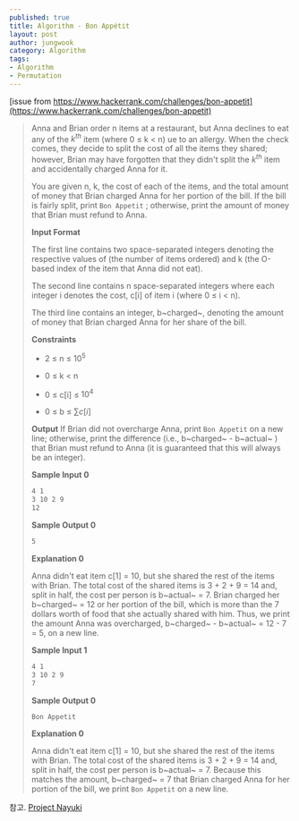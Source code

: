 ```yaml
---
published: true
title: Algorithm - Bon Appétit
layout: post
author: jungwook
category: Algorithm
tags:
- Algorithm
- Permutation
---
```


[issue from https://www.hackerrank.com/challenges/bon-appetit](https://www.hackerrank.com/challenges/bon-appetit)

>Anna and Brian order n items at a restaurant, but Anna declines to eat any of the ${k}^{th}$ item (where 0 $\le$ k $\lt$ n) ue to an allergy. When the check comes, they decide to split the cost of all the items they shared; however, Brian may have forgotten that they didn't split the $k^{th}$ item and accidentally charged Anna for it.
>
>You are given n, k, the cost of each of the  items, and the total amount of money that Brian charged Anna for her portion of the bill. If the bill is fairly split, print `Bon Appetit` ; otherwise, print the amount of money that Brian must refund to Anna.
>
>**Input Format**
>
> The first line contains two space-separated integers denoting the respective values of  (the number of items ordered) and k (the O-based index of the item that Anna did not eat). 
>
>The second line contains n space-separated integers where each integer i denotes the cost, c[i] of item i (where 0 $\le$ i $\lt$ n).
>
>The third line contains an integer, b~charged~, denoting the amount of money that Brian charged Anna for her share of the bill.
>
>**Constraints**
>
>+ 2 $\le$ n $\le$ $10^5$
>
>+ 0 $\le$ k $\lt$ n
>
>+ 0 $\le$ c[i] $\le$ $10^4$
>
>+ 0 $\le$ b $\le$ $\sum c[i]$
>
>**Output**
>If Brian did not overcharge Anna, print `Bon Appetit` on a new line; otherwise, print the difference (i.e., b~charged~ - b~actual~ ) that Brian must refund to Anna (it is guaranteed that this will always be an integer).
>
>**Sample Input 0**
>
>```bash
>4 1
>3 10 2 9
>12
>```
>
>**Sample Output 0**
>
>```bash
>5
>```
>
>**Explanation 0**
>
>Anna didn't eat item c[1] = 10, but she shared the rest of the items with Brian. The total cost of the shared items is 3 + 2 + 9 = 14 and, split in half, the cost per person is b~actual~ = 7. Brian charged her b~charged~ = 12 or her portion of the bill, which is more than the 7 dollars worth of food that she actually shared with him. Thus, we print the amount Anna was overcharged, b~charged~ - b~actual~ = 12 - 7 = 5, on a new line.
>
>**Sample Input 1**
>
>```bash
>4 1
>3 10 2 9
>7
>```
>
>**Sample Output 0**
>
>```bash
>Bon Appetit
>```
>
>**Explanation 0**
>
>Anna didn't eat item c[1] = 10, but she shared the rest of the items with Brian. The total cost of the shared items is 3 + 2 + 9 = 14 and, split in half, the cost per person is b~actual~ = 7. Because this matches the amount,  b~charged~ = 7 that Brian charged Anna for her portion of the bill, we print `Bon Appetit` on a new line.



참고. [Project Nayuki](https://www.nayuki.io/page/next-lexicographical-permutation-algorithm)



